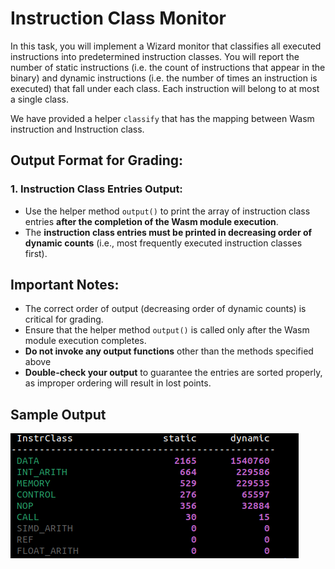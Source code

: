 # Instruction Class Monitor

In this task, you will implement a Wizard monitor that classifies all executed instructions into predetermined instruction classes. 
You will report the number of static instructions (i.e. the count of instructions that appear in the binary) and dynamic instructions (i.e. the number of times an instruction is executed) that fall under each class. Each instruction will belong to at most a single class. 

We have provided a helper `classify` that has the mapping between Wasm instruction and Instruction class.

## Output Format for Grading:

### 1. Instruction Class Entries Output:
- Use the helper method `output()` to print the array of instruction class entries **after the completion of the Wasm module execution**.
- The **instruction class entries must be printed in decreasing order of dynamic counts** (i.e., most frequently executed instruction classes first).

## Important Notes:
- The correct order of output (decreasing order of dynamic counts) is critical for grading.
- Ensure that the helper method `output()` is called only after the Wasm module execution completes.
- **Do not invoke any output functions** other than the methods specified above
- **Double-check your output** to guarantee the entries are sorted properly, as improper ordering will result in lost points.

## Sample Output

![sample](./output_iclass.png)
